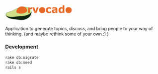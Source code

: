 <img src="https://github.com/SlakrHakr/orvocado/blob/master/app/assets/images/orvocado_full.png" alt="Orvocado" height="50">

Application to generate topics, discuss, and bring people to your way of thinking. (and maybe rethink some of your own :) )

### Development

```
rake db:migrate
rake db:seed
rails s
```

